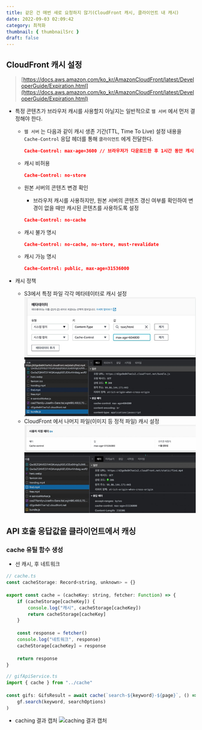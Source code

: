 ```yaml
---
title: 같은 건 매번 새로 요청하지 않기(CloudFront 캐시, 클라이언트 내 캐시)
date: 2022-09-03 02:09:42
category: 최적화
thumbnail: { thumbnailSrc }
draft: false
---
```


## CloudFront 캐시 설정

> [https://docs.aws.amazon.com/ko_kr/AmazonCloudFront/latest/DeveloperGuide/Expiration.html](https://docs.aws.amazon.com/ko_kr/AmazonCloudFront/latest/DeveloperGuide/Expiration.html)

-   특정 콘텐츠가 브라우저 캐시를 사용할지 아닐지는 일반적으로 `웹 서버` 에서 먼저 결정해야 한다.

    -   `웹 서버` 는 다음과 같이 캐시 생존 기간(TTL, Time To Live) 설정 내용을 `Cache-Control` 응답 헤더를 통해 `클라이언트` 에게 전달한다.

        ```json
        Cache-Control: max-age=3600 // 브라우저가 다운로드한 후 1시간 동안 캐시 사용 가능
        ```

    -   캐시 비허용

        ```json
        Cache-Control: no-store
        ```

    -   원본 서버의 콘텐츠 변경 확인

        -   브라우저 캐시를 사용하지만, 원본 서버의 콘텐츠 갱신 여부를 확인하여 변경이 없을 때만 캐시된 콘텐츠를 사용하도록 설정

        ```json
        Cache-Control: no-cache
        ```

    -   캐시 불가 명시

        ```json
        Cache-Control: no-cache, no-store, must-revalidate
        ```

    -   캐시 가능 명시

        ```json
        Cache-Control: public, max-age=31536000
        ```

-   캐시 정책

    -   S3에서 특정 파일 각각 메타테이터로 캐시 설정
        ![S3 설정](../image/p11.jpg)
    -   CloudFront 에서 나머지 파일(이미지 등 정적 파일) 캐시 설정
        ![CloudFront 설정](../image/p12.jpg)

## API 호출 응답값을 클라이언트에서 캐싱

### cache 유틸 함수 생성

-   선 캐시, 후 네트워크

```jsx
// cache.ts
const cacheStorage: Record<string, unknown> = {}

export const cache = (cacheKey: string, fetcher: Function) => {
	if (cacheStorage[cacheKey]) {
		console.log("캐시", cacheStorage[cacheKey])
		return cacheStorage[cacheKey]
	}

	const response = fetcher()
	console.log("네트워크", response)
	cacheStorage[cacheKey] = response

	return response
}
```

```jsx
// gifApiService.ts
import { cache } from "../cache"

const gifs: GifsResult = await cache(`search-${keyword}-${page}`, () =>
	gf.search(keyword, searchOptions)
)
```

-   caching 결과 캡처
    ![caching 결과 캡처](../image/caching.gif)
